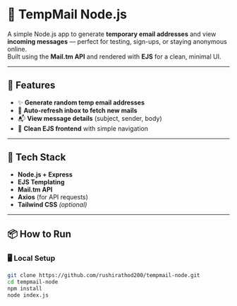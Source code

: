 # 📨 TempMail Node.js

A simple Node.js app to generate **temporary email addresses** and view **incoming messages** — perfect for testing, sign-ups, or staying anonymous online.  
Built using the **Mail.tm API** and rendered with **EJS** for a clean, minimal UI.

---

## 🔧 Features

- ✨ **Generate random temp email addresses**  
- 🔄 **Auto-refresh inbox to fetch new mails**  
- 📬 **View message details** (subject, sender, body)  
- 🧭 **Clean EJS frontend** with simple navigation  

---

## 🚀 Tech Stack

- **Node.js + Express**  
- **EJS Templating**  
- **Mail.tm API**  
- **Axios** (for API requests)  
- **Tailwind CSS** *(optional)*

---

## 📦 How to Run

### 🖥️ Local Setup

```bash
git clone https://github.com/rushirathod200/tempmail-node.git
cd tempmail-node
npm install
node index.js
